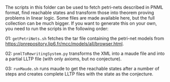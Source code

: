 The scripts in this folder can be used to fetch petri-nets described in PNML
format, find reachable states and transform those into theorem proving problems
in linear logic. 
Some files are made available here, but the full collection can be much bigger.
If you want to generate this on your own, you need to run the scripts in the
following order:

01: `getPetriNets.sh` fetches the tar file containing the petri-net models from https://pnrepository.lip6.fr/mcc/models/all/browser.html.

02: `pnmlToRewritingSystem.py` transforms the XML into a maude file and into a partial LLTP file
(with only axioms, but no conjecture).

03: `runMaude.sh` runs maude to get the reachable states after a number of steps and
creates complete LLTP files with the state as the conjecture.
